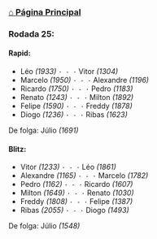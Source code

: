### [⌂ Página Principal](https://grupo-de-xadrez.github.io/)

### Rodada 25:

#### Rapid:

* Léo *(1933)* `· - ·` Vitor *(1304)*  
* Marcelo *(1950)* `· - ·` Alexandre *(1196)*  
* Ricardo *(1750)* `· - ·` Pedro *(1183)*  
* Renato *(1243)* `· - ·` Milton *(1892)*  
* Felipe *(1590)* `· - ·` Freddy *(1878)*  
* Diogo *(1236)* `· - ·` Ribas *(1623)*  

De folga: Júlio *(1691)*

#### Blitz:

* Vitor *(1233)* `· - ·` Léo *(1861)*  
* Alexandre *(1165)* `· - ·` Marcelo *(1782)*  
* Pedro *(1162)* `· - ·` Ricardo *(1607)*  
* Milton *(1649)* `· - ·` Renato *(1030)*  
* Freddy *(1808)* `· - ·` Felipe *(1387)*  
* Ribas *(2055)* `· - ·` Diogo *(1493)*  

De folga: Júlio *(1548)*

